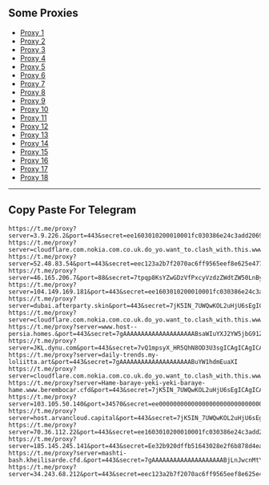 Some Proxies
---
- [Proxy 1](https://t.me/proxy?server=3.9.226.2&port=443&secret=ee1603010200010001fc030386e24c3add206972616e20)
- [Proxy 2](https://t.me/proxy?server=cloudflare.com.nokia.com.co.uk.do_yo.want_to.clash_with.this.www.microsoft.com.there_is_no.place_like.localhost.www.bing.com.count_with_me.cyou.com.now_sudo.rm_rf.ddns.net.we_are_here.again_to_fight.everyone.i_am.the_internet.special_wayoz.blackmile.cfd.&port=443&secret=7jK5IN_7UWQwKOL2uHjU6sEgICAgICAgICAgICAgICA)
- [Proxy 3](https://t.me/proxy?server=52.48.83.54&port=443&secret=eec123a2b7f2070ac6ff9565eef8e625e47777772e6d6f6e657275696c2e636f2e756b)
- [Proxy 4](https://t.me/proxy?server=46.165.206.7&port=88&secret=7tpqp8KsYZwGDzVfPxcyVzdzZWdtZW50LnByb2QuYmlkci5pbw)
- [Proxy 5](https://t.me/proxy?server=104.149.169.181&port=443&secret=ee1603010200010001fc030386e24c3add2068616a6920)
- [Proxy 6](https://t.me/proxy?server=dubai.afterparty.skin&port=443&secret=7jK5IN_7UWQwKOL2uHjU6sEgICAgICAgICAgICAgICA)
- [Proxy 7](https://t.me/proxy?server=cloudflare.com.nokia.com.co.uk.do_yo.want_to.clash_with.this.www.microsoft.com.there_is_no.place_like.localhost.www.bing.com.count_with_me.cyou.com.now_sudo.rm_rf.ddns.net.we_are_here.again_to_fight.everyone.i_am.the_internet.special_wayi.monaserver.cfd.&port=443&secret=7jK5IN_7UWQwKOL2uHjU6sEgICAgICAgICAgICAgICA)
- [Proxy 8](https://t.me/proxy?server=www.host--persia.homes.&port=443&secret=7gAAAAAAAAAAAAAAAAAAAABsaWIuYXJ2YW5jbG91ZC5jb20%3D)
- [Proxy 9](https://t.me/proxy?server=JKL.dynu.com&port=443&secret=7vQ1mpsyX_HR5QhN8OD3U3sgICAgICAgICAgICAgICA)
- [Proxy 10](https://t.me/proxy?server=daily-trends.my-loliitta.art&port=443&secret=7gAAAAAAAAAAAAAAAAAAAABuYW1hdmEuaXI)
- [Proxy 11](https://t.me/proxy?server=cloudflare.com.nokia.com.co.uk.do_yo.want_to.clash_with.this.www.microsoft.com.there_is_no.place_like.localhost.www.bing.com.count_with_me.cyou.com.now_sudo.rm_rf.ddns.net.we_are_here.again_to_fight.everyone.i_am.the_internet.special_hetz.monaserver.cfd.&port=443&secret=7jK5IN_7UWQwKOL2uHjU6sEgICAgICAgICAgICAgICA)
- [Proxy 12](https://t.me/proxy?server=Hame-baraye-yeki-yeki-baraye-hame.www.berembocar.cfd&port=443&secret=7jK5IN_7UWQwKOL2uHjU6sEgICAgICAgICAgICAgICAg)
- [Proxy 13](https://t.me/proxy?server=103.105.50.140&port=34570&secret=ee000000000000000000000000000000006d79736f6e2e64756f6c696e676f2e636f6d)
- [Proxy 14](https://t.me/proxy?server=host.arvancloud.capital&port=443&secret=7jK5IN_7UWQwKOL2uHjU6sEgICAgICAgICAgICAgICA)
- [Proxy 15](https://t.me/proxy?server=70.36.112.22&port=443&secret=ee1603010200010001fc030386e24c3add206D636920)
- [Proxy 16](https://t.me/proxy?server=185.145.245.141&port=443&secret=Ee32b920dffb51643028e2f6b878d4eac16d61696c2e676f6f6c652e746f6b686d65)
- [Proxy 17](https://t.me/proxy?server=mashti-bash.kheilisarde.cfd.&port=443&secret=7gAAAAAAAAAAAAAAAAAAAABjLnJwcnMtY2RuLmNvbQ)
- [Proxy 18](https://t.me/proxy?server=34.243.68.212&port=443&secret=eec123a2b7f2070ac6ff9565eef8e625e47777772e6d6f6e657275696c2e636f2e756b)
---
Copy Paste For Telegram
---
```
https://t.me/proxy?server=3.9.226.2&port=443&secret=ee1603010200010001fc030386e24c3add206972616e20
https://t.me/proxy?server=cloudflare.com.nokia.com.co.uk.do_yo.want_to.clash_with.this.www.microsoft.com.there_is_no.place_like.localhost.www.bing.com.count_with_me.cyou.com.now_sudo.rm_rf.ddns.net.we_are_here.again_to_fight.everyone.i_am.the_internet.special_wayoz.blackmile.cfd.&port=443&secret=7jK5IN_7UWQwKOL2uHjU6sEgICAgICAgICAgICAgICA
https://t.me/proxy?server=52.48.83.54&port=443&secret=eec123a2b7f2070ac6ff9565eef8e625e47777772e6d6f6e657275696c2e636f2e756b
https://t.me/proxy?server=46.165.206.7&port=88&secret=7tpqp8KsYZwGDzVfPxcyVzdzZWdtZW50LnByb2QuYmlkci5pbw
https://t.me/proxy?server=104.149.169.181&port=443&secret=ee1603010200010001fc030386e24c3add2068616a6920
https://t.me/proxy?server=dubai.afterparty.skin&port=443&secret=7jK5IN_7UWQwKOL2uHjU6sEgICAgICAgICAgICAgICA
https://t.me/proxy?server=cloudflare.com.nokia.com.co.uk.do_yo.want_to.clash_with.this.www.microsoft.com.there_is_no.place_like.localhost.www.bing.com.count_with_me.cyou.com.now_sudo.rm_rf.ddns.net.we_are_here.again_to_fight.everyone.i_am.the_internet.special_wayi.monaserver.cfd.&port=443&secret=7jK5IN_7UWQwKOL2uHjU6sEgICAgICAgICAgICAgICA
https://t.me/proxy?server=www.host--persia.homes.&port=443&secret=7gAAAAAAAAAAAAAAAAAAAABsaWIuYXJ2YW5jbG91ZC5jb20%3D
https://t.me/proxy?server=JKL.dynu.com&port=443&secret=7vQ1mpsyX_HR5QhN8OD3U3sgICAgICAgICAgICAgICA
https://t.me/proxy?server=daily-trends.my-loliitta.art&port=443&secret=7gAAAAAAAAAAAAAAAAAAAABuYW1hdmEuaXI
https://t.me/proxy?server=cloudflare.com.nokia.com.co.uk.do_yo.want_to.clash_with.this.www.microsoft.com.there_is_no.place_like.localhost.www.bing.com.count_with_me.cyou.com.now_sudo.rm_rf.ddns.net.we_are_here.again_to_fight.everyone.i_am.the_internet.special_hetz.monaserver.cfd.&port=443&secret=7jK5IN_7UWQwKOL2uHjU6sEgICAgICAgICAgICAgICA
https://t.me/proxy?server=Hame-baraye-yeki-yeki-baraye-hame.www.berembocar.cfd&port=443&secret=7jK5IN_7UWQwKOL2uHjU6sEgICAgICAgICAgICAgICAg
https://t.me/proxy?server=103.105.50.140&port=34570&secret=ee000000000000000000000000000000006d79736f6e2e64756f6c696e676f2e636f6d
https://t.me/proxy?server=host.arvancloud.capital&port=443&secret=7jK5IN_7UWQwKOL2uHjU6sEgICAgICAgICAgICAgICA
https://t.me/proxy?server=70.36.112.22&port=443&secret=ee1603010200010001fc030386e24c3add206D636920
https://t.me/proxy?server=185.145.245.141&port=443&secret=Ee32b920dffb51643028e2f6b878d4eac16d61696c2e676f6f6c652e746f6b686d65
https://t.me/proxy?server=mashti-bash.kheilisarde.cfd.&port=443&secret=7gAAAAAAAAAAAAAAAAAAAABjLnJwcnMtY2RuLmNvbQ
https://t.me/proxy?server=34.243.68.212&port=443&secret=eec123a2b7f2070ac6ff9565eef8e625e47777772e6d6f6e657275696c2e636f2e756b
```
